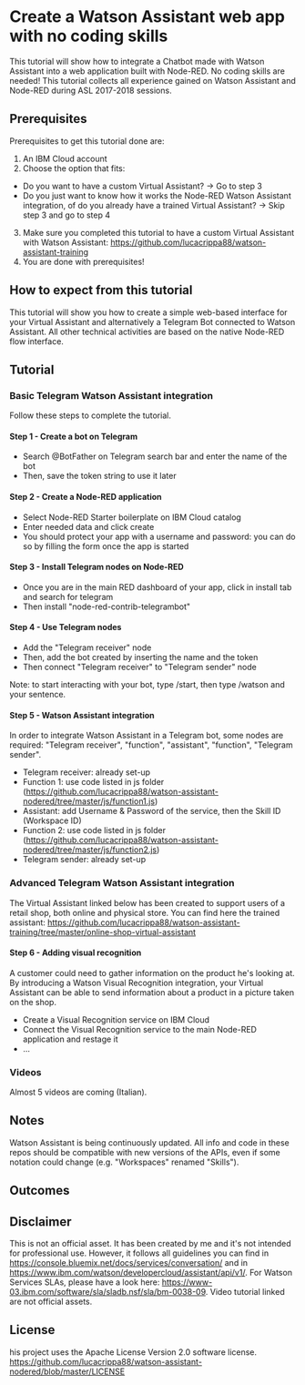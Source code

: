 # Create a Watson Assistant web app with no coding skills

This tutorial will show how to integrate a Chatbot made with Watson Assistant into a web application built with Node-RED. No coding skills are needed!
This tutorial collects all experience gained on Watson Assistant and Node-RED during ASL 2017-2018 sessions.

## Prerequisites

Prerequisites to get this tutorial done are:
1. An IBM Cloud account
2. Choose the option that fits:
  - Do you want to have a custom Virtual Assistant? -> Go to step 3
  - Do you just want to know how it works the Node-RED Watson Assistant integration, of do you already have a trained Virtual Assistant? -> Skip step 3 and go to step 4
3. Make sure you completed this tutorial to have a custom Virtual Assistant with Watson Assistant: https://github.com/lucacrippa88/watson-assistant-training
4. You are done with prerequisites!

## How to expect from this tutorial

This tutorial will show you how to create a simple web-based interface for your Virtual Assistant and alternatively a Telegram Bot connected to Watson Assistant. All other technical activities are based on the native Node-RED flow interface.


## Tutorial

### Basic Telegram Watson Assistant integration

Follow these steps to complete the tutorial.

#### Step 1 - Create a bot on Telegram
- Search \@BotFather on Telegram search bar and enter the name of the bot
- Then, save the token string to use it later

#### Step 2 - Create a Node-RED application
- Select Node-RED Starter boilerplate on IBM Cloud catalog
- Enter needed data and click create
- You should protect your app with a username and password: you can do so by filling the form once the app is started

#### Step 3 - Install Telegram nodes on Node-RED
- Once you are in the main RED dashboard of your app, click in install tab and search for telegram
- Then install "node-red-contrib-telegrambot"

#### Step 4 - Use Telegram nodes
- Add the "Telegram receiver" node
- Then, add the bot created by inserting the name and the token
- Then connect "Telegram receiver" to "Telegram sender" node

Note: to start interacting with your bot, type /start, then type /watson and your sentence.

#### Step 5 - Watson Assistant integration
In order to integrate Watson Assistant in a Telegram bot, some nodes are required: "Telegram receiver", "function", "assistant", "function", "Telegram sender".

- Telegram receiver: already set-up
- Function 1: use code listed in js folder (https://github.com/lucacrippa88/watson-assistant-nodered/tree/master/js/function1.js)
- Assistant: add Username & Password of the service, then the Skill ID (Workspace ID)
- Function 2: use code listed in js folder (https://github.com/lucacrippa88/watson-assistant-nodered/tree/master/js/function2.js)
- Telegram sender: already set-up


### Advanced Telegram Watson Assistant integration

The Virtual Assistant linked below has been created to support users of a retail shop, both online and physical store. You can find here the trained assistant: https://github.com/lucacrippa88/watson-assistant-training/tree/master/online-shop-virtual-assistant

#### Step 6 - Adding visual recognition
A customer could need to gather information on the product he's looking at. By introducing a Watson Visual Recognition integration, your Virtual Assistant can be able to send information about a product in a picture taken on the shop.

- Create a Visual Recognition service on IBM Cloud
- Connect the Visual Recognition service to the main Node-RED application and restage it
- ...


### Videos

Almost 5 videos are coming (Italian).


## Notes

Watson Assistant is being continuously updated. All info and code in these repos should be compatible with new versions of the APIs, even if some notation could change (e.g. "Workspaces" renamed "Skills").


## Outcomes



## Disclaimer

This is not an official asset. It has been created by me and it's not intended for professional use. However, it follows all guidelines you can find in https://console.bluemix.net/docs/services/conversation/ and in https://www.ibm.com/watson/developercloud/assistant/api/v1/. For Watson Services SLAs, please have a look here: https://www-03.ibm.com/software/sla/sladb.nsf/sla/bm-0038-09. Video tutorial linked are not official assets.

## License

his project uses the Apache License Version 2.0 software license. https://github.com/lucacrippa88/watson-assistant-nodered/blob/master/LICENSE
